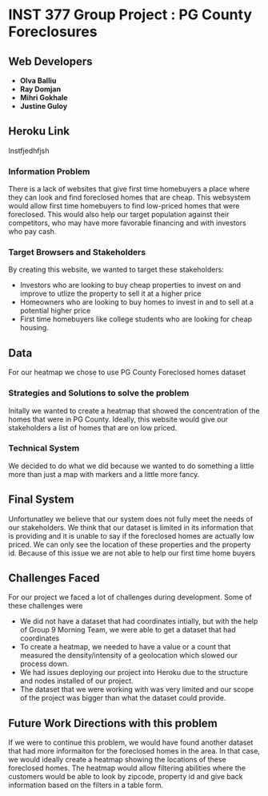 # INST 377 Group Project : PG County Foreclosures

## Web Developers

* **Olva Balliu** 
* **Ray Domjan** 
* **Mihri Gokhale** 
* **Justine Guloy** 

## Heroku Link 
Instfjedhfjsh

### Information Problem 
There is a lack of websites that give first time homebuyers a place where they can look and find foreclosed homes that are cheap. This websystem would allow first time homebuyers to find low-priced homes that were foreclosed.
This would also help our target population against their competitors, who may have more favorable financing and with investors who pay cash.

### Target Browsers and Stakeholders
By creating this website, we wanted to target these stakeholders: 
* Investors who are looking to buy cheap properties to invest on and improve to utlize the property to sell it at a higher price
* Homeowners who are looking to buy homes to invest in and to sell at a potential higher price
* First time homebuyers like college students who are looking for cheap housing. 

## Data
For our heatmap we chose to use PG County Foreclosed homes dataset 

### Strategies and Solutions to solve the problem
Initally we wanted to create a heatmap that showed the concentration of the homes that were in PG County. Ideally, this website would give our stakeholders a list of homes that are on low priced. 

### Technical System 
We decided to do what we did because we wanted to do something a little more than just a map with markers and a little more fancy.

## Final System
Unfortunatley we believe that our system does not fully meet the needs of our stakeholders. We think that our dataset is limited in its information that is providing and it is unable to say if the foreclosed homes are actually low priced. We can only see the location of these properties and the property id. Because of this issue we are not able to help our first time home buyers

## Challenges Faced
For our project we faced a lot of challenges during development. Some of these challenges were 

* We did not have a dataset that had coordinates intially, but with the help of Group 9 Morning Team, we were able to get a dataset that had coordinates
* To create a heatmap, we needed to have a value or a count that measured the density/intensity of a geolocation which slowed our process down. 
* We had issues deploying our project into Heroku due to the structure and nodes installed of our project. 
* The dataset that we were working with was very limited and our scope of the project was bigger than what the dataset could provide. 


## Future Work Directions with this problem 
If we were to continue this problem, we would have found another dataset that had more informaiton for the foreclosed homes in the area. In that case, we would ideally create a heatmap showing the locations of these foreclosed homes. The heatmap would allow filtering abilities where the customers would be able to look by zipcode, property id and give back information based on the filters in a table form. 



